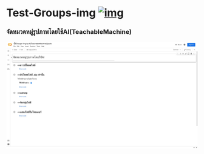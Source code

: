 # Test-Groups-img [![img](https://colab.research.google.com/assets/colab-badge.svg)](https://colab.research.google.com/github/BoszGTec/Test-Groups-img/blob/main/Groups_img_by_AI(TeachableMachine).ipynb)
### จัดหมวดหมู่รูปภาพโดยใช้AI(TeachableMachine) 

![img](https://raw.githubusercontent.com/BoszGTec/Test-Groups-img/main/screenshot/screenshot%2001.jpeg)

